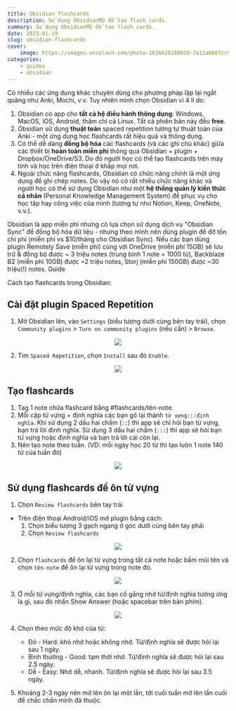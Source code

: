 ```yaml
---
title: Obsidian flashcards
description: Sử dụng ObsidianMD để tạo flash cards.
summary: Sử dụng ObsidianMD để tạo flash cards.
date: 2023-01-19
slug: obsidian-flashcards
cover:
    image: https://images.unsplash.com/photo-1616628188859-7a11abb6fcc9?crop=entropy&cs=tinysrgb&fit=max&fm=jpg&ixid=MnwxMTc3M3wwfDF8c2VhcmNofDF8fGZsYXNoJTIwY2FyZHxlbnwwfHx8fDE2NzM5OTQ4MjY&ixlib=rb-4.0.3&q=80&w=2000
categories:
    - guides
    - obsidian
---
```


Có nhiều các ứng dụng khác chuyên dùng cho phương pháp lặp lại ngắt quãng như Anki, Mochi, v.v. Tuy nhiên mình chọn Obsidian vì 4 lí do:

1. Obsidian có app cho **tất cả hệ điều hành thông dụng**: Windows, MacOS, iOS, Android, thậm chí cả Linux. Tất cả phiên bản này đều **free**.
2. Obsidian sử dụng **thuật toán** spaced repetition tương tự thuật toán của Anki - một ứng dụng học flashcards rất hiệu quả và thông dụng.
3. Có thể dễ dàng **đồng bộ hóa** các flashcards (và các ghi chú khác) giữa các thiết bị **hoàn toàn miễn phí** thông qua Obsidian + plugin + Dropbox/OneDrive/S3. Do đó người học có thể tạo flashcards trên máy tính và học trên điện thoại ở khắp mọi nơi.
4. Ngoài chức năng flashcards, Obsidian có chức năng chính là một ứng dụng để ghi chép notes. Do vậy nó có rất nhiều chức năng khác và người học có thể sử dụng Obsidian như một **hệ thống quản lý kiến thức cá nhân** (Personal Knowledge Management System) để phục vụ cho học tập hay công việc của mình (tương tự như Notion, Keep, OneNote, v.v.).

Obsidian là app miễn phí nhưng có lựa chọn sử dụng dịch vụ "Obsidian Sync" để đồng bộ hóa dữ liệu - nhưng theo mình nên dùng plugin để đỡ tốn chi phí (miễn phí vs $10/tháng cho Obsidian Sync). Nếu các bạn dùng plugin Remotely Save (miễn phí) cùng với OneDrive (miễn phí 15GB) sẽ lưu trữ & đồng bộ được ~ 3 triệu notes (trung bình 1 note = 1000 từ), Backblaze B2 (miễn phí 10GB) được ~2 triệu notes, Storj (miễn phí 150GB) được ~30 triệu(!) notes. Guide

Cách tạo flashcards trong Obsidian:

## Cài đặt plugin Spaced Repetition

1. Mở Obsidian lên, vào `Settings` (biểu tượng dưới cùng bên tay trái), chọn `Community plugins` > `Turn on community plugins` (nếu cần) > `Browse`.

<p align=center><img src="https://cdn.phuctran.cloud/obsidian-community.png"></p>

2. Tìm `Spaced Repetition`, chọn `Install` sau đó `Enable`.

<p align=center><img src="https://cdn.phuctran.cloud/spaced-repetition.png"></p>

## Tạo flashcards

1. Tag 1 note chứa flashcard bằng #flashcards/tên-note.
2. Mỗi cặp từ vựng + định nghĩa các bạn gõ lại thành `từ vựng:::định nghĩa`. Khi sử dụng 2 dấu hai chấm (`::`) thì app sẽ chỉ hỏi bạn từ vựng, bạn trả lời định nghĩa. Sử dụng 3 dấu hai chấm (`:::`) thì app sẽ hỏi bạn từ vựng hoặc định nghĩa và bạn trả lời cái còn lại.
3. Nên tạo note theo tuần. (VD: mỗi ngày học 20 từ thì tạo luôn 1 note 140 từ của tuần đó)

<p align=center><img src="https://cdn.phuctran.cloud/obsidian-flashcards.png"></p>

## Sử dụng flashcards để ôn từ vựng

1. Chọn `Review flashcards` bên tay trái
- Trên điện thoại Android/iOS mở plugin bằng cách:
	1. Chọn biểu tượng 3 gạch ngang ở góc dưới cùng bên tay phải
	2. Chọn `Review flashcards`

<p align=center><img src="https://cdn.phuctran.cloud/review-flashcards.png"></p>

2. Chọn `flashcards` để ôn lại từ vựng trong tất cả note hoặc bấm mũi tên và chọn `tên-note` để ôn lại từ vựng trong note đó.

<p align=center><img src="https://cdn.phuctran.cloud/flashcards-decks.png"></p>

3. Ở mỗi từ vựng/định nghĩa, các bạn cố gắng nhớ từ/định nghĩa tương ứng là gì, sau đó nhấn Show Answer (hoặc spacebar trên bàn phím).

<p align=center><img src="https://cdn.phuctran.cloud/flashcard-question.png"></p>

4. Chọn theo mức độ khó của từ: 
	- Đỏ - Hard: khó nhớ hoặc không nhớ. Từ/định nghĩa sẽ được hỏi lại sau 1 ngày.
	- Bình thường - Good: tạm thời nhớ. Từ/định nghĩa sẽ được hỏi lại sau 2.5 ngày.
	- Dễ - Easy: Nhớ dễ, nhanh. Từ/định nghĩa sẽ được hỏi lại sau 3.5 ngày.

5. Khoảng 2-3 ngày nên mở lên ôn lại một lần, tới cuối tuần mở lên lần cuối để chắc chắn mình đã thuộc.
